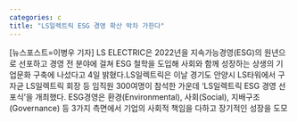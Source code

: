```yaml
---
categories: c
title: "LS일렉트릭 ESG 경영 확산 박차 가한다"
---
```

[뉴스포스트=이병우 기자] LS ELECTRIC은 2022년을 지속가능경영(ESG)의 원년으로 선포하고 경영 전 분야에 걸쳐 ESG 철학을 도입해 사회와 함께 성장하는 상생의 기업문화 구축에 나섰다고 4일 밝혔다.LS일렉트릭은 이날 경기도 안양시 LS타워에서 구자균 LS일렉트릭 회장 등 임직원 300여명이 참석한 가운데 ‘LS일렉트릭 ESG 경영 선포식’을 개최했다. ESG경영은 환경(Environmental), 사회(Social), 지배구조(Governance) 등 3가지 측면에서 기업의 사회적 책임을 다하고 장기적인 성장을 도모